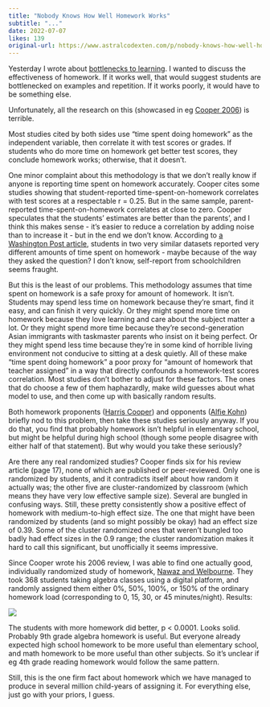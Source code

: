 ```yaml
---
title: "Nobody Knows How Well Homework Works"
subtitle: "..."
date: 2022-07-07
likes: 139
original-url: https://www.astralcodexten.com/p/nobody-knows-how-well-homework-works
---
```

Yesterday I wrote about [bottlenecks to learning](https://astralcodexten.substack.com/p/study-ritalin-works-but-school-isnt). I wanted to discuss the effectiveness of homework. If it works well, that would suggest students are bottlenecked on examples and repetition. If it works poorly, it would have to be something else.

Unfortunately, all the research on this (showcased in eg [Cooper 2006](https://sci-hub.st/https://journals.sagepub.com/doi/abs/10.3102/00346543076001001)) is terrible.

Most studies cited by both sides use “time spent doing homework” as the independent variable, then correlate it with test scores or grades. If students who do more time on homework get better test scores, they conclude homework works; otherwise, that it doesn’t.

One minor complaint about this methodology is that we don’t really know if anyone is reporting time spent on homework accurately. Cooper cites some studies showing that student-reported time-spent-on-homework correlates with test scores at a respectable r = 0.25. But in the same sample, parent-reported time-spent-on-homework correlates at close to zero. Cooper speculates that the students’ estimates are better than the parents’, and I think this makes sense - it’s easier to reduce a correlation by adding noise than to increase it - but in the end we don’t know. According to [a Washington Post article](https://www.washingtonpost.com/news/answer-sheet/wp/2012/11/26/homework-an-unnecessary-evil-surprising-findings-from-new-research/), students in two very similar datasets reported very different amounts of time spent on homework - maybe because of the way they asked the question? I don’t know, self-report from schoolchildren seems fraught.

But this is the least of our problems. This methodology assumes that time spent on homework is a safe proxy for amount of homework. It isn’t. Students may spend less time on homework because they’re smart, find it easy, and can finish it very quickly. Or they might spend more time on homework because they love learning and care about the subject matter a lot. Or they might spend more time because they’re second-generation Asian immigrants with taskmaster parents who insist on it being perfect. Or they might spend less time because they’re in some kind of horrible living environment not conducive to sitting at a desk quietly. All of these make “time spent doing homework” a poor proxy for “amount of homework that teacher assigned” in a way that directly confounds a homework-test scores correlation. Most studies don’t bother to adjust for these factors. The ones that do choose a few of them haphazardly, make wild guesses about what model to use, and then come up with basically random results.

Both homework proponents ([Harris Cooper](https://sci-hub.st/https://www.jstor.org/stable/3700582)) and opponents ([Alfie Kohn](https://classtap.pbworks.com/f/Homework+May+Not+Be+A+Good+Thing.pdf)) briefly nod to this problem, then take these studies seriously anyway. If you do that, you find that probably homework isn’t helpful in elementary school, but might be helpful during high school (though some people disagree with either half of that statement). But why would you take these seriously?

Are there any real randomized studies? Cooper finds six for his review article (page 17), none of which are published or peer-reviewed. Only one is randomized by students, and it contradicts itself about how random it actually was; the other five are cluster-randomized by classroom (which means they have very low effective sample size). Several are bungled in confusing ways. Still, these pretty consistently show a positive effect of homework with medium-to-high effect size. The one that might have been randomized by students (and so might possibly be okay) had an effect size of 0.39. Some of the cluster randomized ones that weren’t bungled too badly had effect sizes in the 0.9 range; the cluster randomization makes it hard to call this significant, but unofficially it seems impressive.

Since Cooper wrote his 2006 review, I was able to find one actually good, individually randomized study of homework, [Nawaz and Welbourne](https://sparxmaths.com/pdf/Homework-length-trials-2018.pdf). They took 368 students taking algebra classes using a digital platform, and randomly assigned them either 0%, 50%, 100%, or 150% of the ordinary homework load (corresponding to 0, 15, 30, or 45 minutes/night). Results:

[![](https://substackcdn.com/image/fetch/w_1456,c_limit,f_auto,q_auto:good,fl_progressive:steep/https%3A%2F%2Fbucketeer-e05bbc84-baa3-437e-9518-adb32be77984.s3.amazonaws.com%2Fpublic%2Fimages%2F2275a12b-9190-447b-9008-bd23f2b38478_839x523.png)](https://substackcdn.com/image/fetch/f_auto,q_auto:good,fl_progressive:steep/https%3A%2F%2Fbucketeer-e05bbc84-baa3-437e-9518-adb32be77984.s3.amazonaws.com%2Fpublic%2Fimages%2F2275a12b-9190-447b-9008-bd23f2b38478_839x523.png)

The students with more homework did better, p < 0.0001. Looks solid. Probably 9th grade algebra homework is useful. But everyone already expected high school homework to be more useful than elementary school, and math homework to be more useful than other subjects. So it’s unclear if eg 4th grade reading homework would follow the same pattern. 

Still, this is the one firm fact about homework which we have managed to produce in several million child-years of assigning it. For everything else, just go with your priors, I guess.
